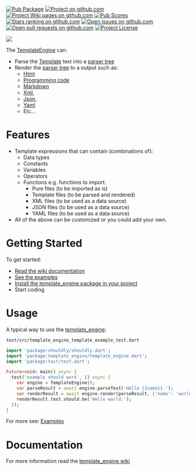 [//]: # (This file was generated from: doc/template/README.md.template using the documentation_builder package)
[![Pub Package](https://img.shields.io/pub/v/template_engine)](https://pub.dev/packages/template_engine)
[![Project on github.com](https://img.shields.io/badge/repository-git%20hub-informational)](https://github.com/domain-centric/template_engine)
[![Project Wiki pages on github.com](https://img.shields.io/badge/documentation-wiki-informational)](https://github.com/domain-centric/template_engine/wiki)
[![Pub Scores](https://img.shields.io/pub/likes/template_engine)](https://pub.dev/packages/template_engine/score)
[![Stars ranking on github.com](https://img.shields.io/github/stars/domain-centric/template_engine?style=flat)](https://github.com/domain-centric/template_engine/stargazers)
[![Open issues on github.com](https://img.shields.io/github/issues/domain-centric/template_engine)](https://github.com/domain-centric/template_engine/issues)
[![Open pull requests on github.com](https://img.shields.io/github/issues-pr/domain-centric/template_engine)](https://github.com/domain-centric/template_engine/pulls)
[![Project License](https://img.shields.io/github/license/domain-centric/template_engine)](https://github.com/domain-centric/template_engine/blob/main/LICENSE)
 
![](https://github.com/domain-centric/template_engine/wiki/template_engine.png)

The [TemplateEngine](https://github.com/domain-centric/template_engine/blob/db47eea4b9cddc4c13b9447260877484fd66ab04/lib/src/template_engine.dart#L4) can:
* Parse the [Template](https://pub.dev/packages/Template) text into a
  [parser tree](https://en.wikipedia.org/wiki/Parse_tree)
* Render the [parser tree](https://en.wikipedia.org/wiki/Parse_tree)
  to a output such as:
  * [Html](https://en.wikipedia.org/wiki/HTML)
  * [Programming code](https://en.wikipedia.org/wiki/Programming_language)
  * [Markdown](https://en.wikipedia.org/wiki/Markdown)
  * [Xml](https://en.wikipedia.org/wiki/XML),
  * [Json](https://en.wikipedia.org/wiki/JSON),
  * [Yaml](https://en.wikipedia.org/wiki/YAML)
  * Etc...

# Features
* Template expressions that can contain (combinations of):
  * Data types
  * Constants
  * Variables
  * Operators
  * Functions
    e.g. functions to import:
    * Pure files (to be imported as is)
    * Template files (to be parsed and rendered)
    * XML files (to be used as a data source)
    * JSON files (to be used as a data source)
    * YAML files (to be used as a data source)
* All of the above can be customized or you could add your own.

# Getting Started
To get started:
* [Read the wiki documentation](https://github.com/domain-centric/template_engine/wiki)
* [See the examples](https://github.com/domain-centric/template_engine/wiki/10%20Examples)
* [Install the template_engine package in your project](https://pub.dev/packages/template_engine/install)
* Start coding

# Usage
A typical way to use the [template_engine](https://pub.dev/packages/template_engine):

`test/src/template_engine_template_example_test.dart`
```dart
import 'package:shouldly/shouldly.dart';
import 'package:template_engine/template_engine.dart';
import 'package:test/test.dart';

Future<void> main() async {
  test('example should work', () async {
    var engine = TemplateEngine();
    var parseResult = await engine.parseText('Hello {{name}}.');
    var renderResult = await engine.render(parseResult, {'name': 'world'});
    renderResult.text.should.be('Hello world.');
  });
}

```


For more see: [Examples](https://pub.dev/packages/template_engine/example)

# Documentation
For more information read the [template_engine wiki](https://github.com/domain-centric/template_engine/wiki)